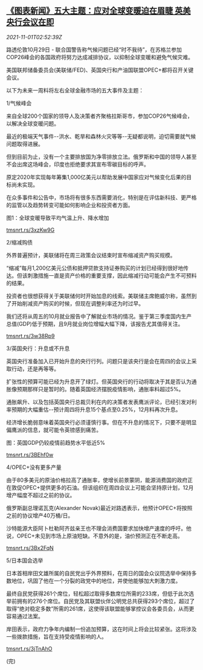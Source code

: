<!--1635735663000-->
[《图表新闻》五大主题：应对全球变暖迫在眉睫 英美央行会议在即](https://cn.reuters.com/article/global-market-themes-climate-cen-1101-idCNKBS2HM0YY)
------

<div><i>2021-11-01T02:52:39Z</i></div><p>路透伦敦10月29日 - 联合国警告称气候问题已经“时不我待”，在苏格兰参加COP26峰会的各国政府将努力达成减排协议，以抑制全球变暖和避免气候灾难。</p><p>美国联邦储备委员会(美联储/FED)、英国央行和产油国联盟OPEC+都将召开关键会议。</p><p>以下为未来一周料将左右全球金融市场的五大事件及主题：</p><p>1/气候峰会</p><p>来自全球200个国家的领导人及决策者齐聚格拉斯哥市，参加COP26气候峰会，以解决全球变暖问题。</p><p>最近的极端天气事件--洪水、乾旱和森林火灾等等--无疑都说明，迫切需要就气候问题取得进展。</p><p>但到目前为止，没有一个主要排放国为净零排放立法。俄罗斯和中国的领导人甚至不会出席这场峰会，印度也拒绝要求其宣布零碳目标的呼声。</p><p>原定2020年实现每年筹集1,000亿美元以帮助发展中国家应对气候变化后果的目标尚未实现。</p><p>在众多事件和公告中，市场将有很多东西需要消化，特别是在评估新科技、更严格的监管以及趋势转变可能如何影响企业和投资者方面。</p><p>图1：全球变暖导致平均气温上升、降水增加</p><p><a href="https://tmsnrt.rs/3xzKw9G">tmsnrt.rs/3xzKw9G</a></p><p>2/缩减购债</p><p>外界普遍预计，美联储将在周三政策会议结束时宣布缩减资产购买规模。</p><p>“缩减”每月1,200亿美元公债和抵押贷款支持证券购买的计划已经得到很好地传达。但该刺激措施一直是资产价格的重要支撑，因此缩减行动可能会产生不可预料的结果。</p><p>投资者也很想获得关于美联储何时开始加息的线索。美联储主席鲍威尔称，虽然到了开始削减资产购买的时候，但现在调整利率还为时过早。</p><p>我们还将从周五的10月就业报告中了解就业市场的情况。鉴于第三季度国内生产总值(GDP)低于预期，且9月就业岗位增幅大幅下降，该报告尤其值得关注。</p><p><a href="https://tmsnrt.rs/3w38Rp9">tmsnrt.rs/3w38Rp9</a></p><p>3/英国央行：升息或不升息</p><p>英国央行准备加入已开始升息的央行行列。问题只是该央行是会在周四的会议上采取行动，还是再等等。</p><p>扩张性的预算可能已经为升息开了绿灯。但英国央行的行动将取决于其是否认为通胀像预期那样只是暂时的。随着英国经济摆脱疫情影响，通胀率料超过5%。</p><p>通胀飙升、以及包括英国央行总裁贝利在内的决策者发表鹰派评论，已经引发对利率预期的大幅重估--预计周四将升息15个基点至0.25%，12月料再次升息。</p><p>经济增长脆弱意味着英国央行必须谨慎行事。但在不升息的情况下，只要不是明显偏鹰派的信息，就可能令英镑感到痛苦。</p><p>图：英国GDP仍较疫情前趋势水平低近5%</p><p><a href="https://tmsnrt.rs/3BEhf0w">tmsnrt.rs/3BEhf0w</a></p><p>4/OPEC+没有更多产量</p><p>由于80多美元的原油价格拉高了通胀率，使增长前景蒙阴，能源消费国的政府正在敦促OPEC+提供更多的石油。但该组织在周四会议上可能会坚持原计划，12月增产幅度不超过之前的协议。</p><p>俄罗斯副总理诺瓦克(Alexander Novak)最近对路透表示，他预计OPEC+将按照之前的协议增产40万桶/日。</p><p>沙特能源大臣阿卜杜勒阿齐兹亲王也不理会消费国要求加快增产速度的呼吁。他说，OPEC+未见到市场上原油短缺。不意外的是，油价预测正在不断走高。</p><p><a href="https://tmsnrt.rs/3Bx2FqN">tmsnrt.rs/3Bx2FqN</a></p><p>5/日本国会选举</p><p>日本首相岸田文雄所属的自民党出乎外界预料，在周日的国会众议院选举中保持多数地位，巩固了他在一个分裂的政党中的地位，并使他能够加大刺激力度。</p><p>最终自民党获得261个席位，轻松超过取得多数席位所需的233席，但低于此次选举前拥有的276个席位。自民党及其联盟伙伴公明党总共获得293个席位，超过了取得“绝对稳定多数”所需的261席，这使得该联盟能够掌控议会各委员会，从而更容易通过法案。</p><p>岸田表示，政府力争年内编制一份追加预算，这在时间上将会比较紧张。这将涉及一些拨款措施，旨在支持受疫情影响的人。</p><p><a href="https://tmsnrt.rs/3jTnAhO">tmsnrt.rs/3jTnAhO</a></p><p>(完)</p>
